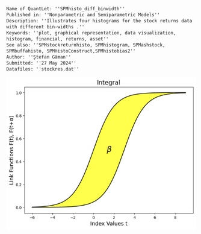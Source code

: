 ```
Name of QuantLet: ''SPMhisto_diff_binwidth''
Published in: ''Nonparametric and Semiparametric Models''
Description: ''Illustrates four histograms for the stock returns data with different bin-widths .''
Keywords: ''plot, graphical representation, data visualization, histogram, financial, returns, asset''
See also: ''SPMstockreturnhisto, SPMhistogram, SPMashstock, SPMbuffahisto, SPMHistoConstruct,SPMhistobias2''
Author: ''Ștefan Găman''
Submitted: ''27 May 2024''
Datafiles: ''stockres.dat''
```
![Histogram](https://raw.githubusercontent.com/StefanGam/test-repo/main/Example2/QID-2707-SPMintegralestimator.png?token=BE4CI7754AP2RMZFR6M5IXLHFWUWS)

